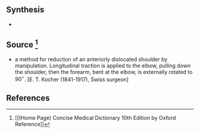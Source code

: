 ## Synthesis
- 
## Source [^1]
- a method for reduction of an anteriorly dislocated shoulder by manipulation. Longitudinal traction is applied to the elbow, pulling down the shoulder, then the forearm, bent at the elbow, is externally rotated to $90^{\circ}$. \[E. T. Kocher (1841-1917), Swiss surgeon]
## References

[^1]: [[(Home Page) Concise Medical Dictionary 10th Edition by Oxford Reference]]